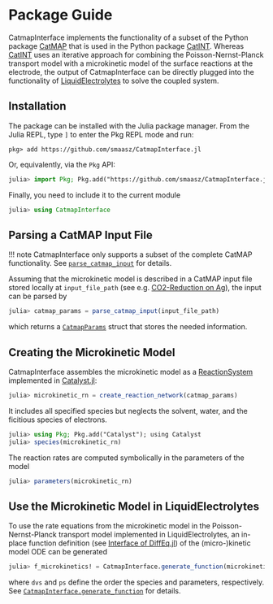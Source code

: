# Package Guide

CatmapInterface implements the functionality of a subset of the Python package [CatMAP](https://catmap.readthedocs.io) that is used in the Python package [CatINT](https://catint.readthedocs.io).
Whereas [CatINT](https://catint.readthedocs.io) uses an iterative approach for combining the Poisson-Nernst-Planck transport model with a microkinetic model of the surface reactions at the electrode, the output of CatmapInterface can be directly plugged into the functionality of [LiquidElectrolytes](https://j-fu.github.io/LiquidElectrolytes.jl) to solve the coupled system.

## Installation

The package can be installed with the Julia package manager.
From the Julia REPL, type `]` to enter the Pkg REPL mode and run:

```
pkg> add https://github.com/smaasz/CatmapInterface.jl
```

Or, equivalently, via the `Pkg` API:

```julia
julia> import Pkg; Pkg.add("https://github.com/smaasz/CatmapInterface.jl")
```

Finally, you need to include it to the current module
```julia
julia> using CatmapInterface
```

## Parsing a CatMAP Input File

!!! note
    CatmapInterface only supports a subset of the complete CatMAP functionality.
    See [`parse_catmap_input`](@ref) for details.

Assuming that the microkinetic model is described in a CatMAP input file stored locally at `input_file_path` (see e.g. [CO2-Reduction on Ag](https://github.com/sringe/CatINT/blob/master/examples/02_CO2R_Au_CatMAP/catmap_CO2R_template.mkm)), the input can be parsed by
```julia
julia> catmap_params = parse_catmap_input(input_file_path)
```
which returns a [`CatmapParams`](@ref) struct that stores the needed information.

## Creating the Microkinetic Model

CatmapInterface assembles the microkinetic model as a [ReactionSystem](https://docs.sciml.ai/Catalyst/stable/api/catalyst_api/#Catalyst.ReactionSystem) implemented in [Catalyst.jl](https://docs.sciml.ai/Catalyst/):
```julia
julia> microkinetic_rn = create_reaction_network(catmap_params)
```
It includes all specified species but neglects the solvent, water, and the ficitious species of electrons.
```julia
julia> using Pkg; Pkg.add("Catalyst"); using Catalyst
julia> species(microkinetic_rn)
```
The reaction rates are computed symbolically in the parameters of the model
```julia
julia> parameters(microkinetic_rn)
```

## Use the Microkinetic Model in LiquidElectrolytes

To use the rate equations from the microkinetic model in the Poisson-Nernst-Planck transport model implemented in LiquidElectrolytes, an in-place function definition (see [Interface of DiffEq.jl](https://docs.sciml.ai/DiffEqDocs/stable/basics/problem/#Problem-Interface)) of the (micro-)kinetic model ODE can be generated
```julia
julia> f_microkinetics! = CatmapInterface.generate_function(microkinetic_rn, dvs, ps)
```
where `dvs` and `ps` define the order the species and parameters, respectively. See [`CatmapInterface.generate_function`](@ref) for details.